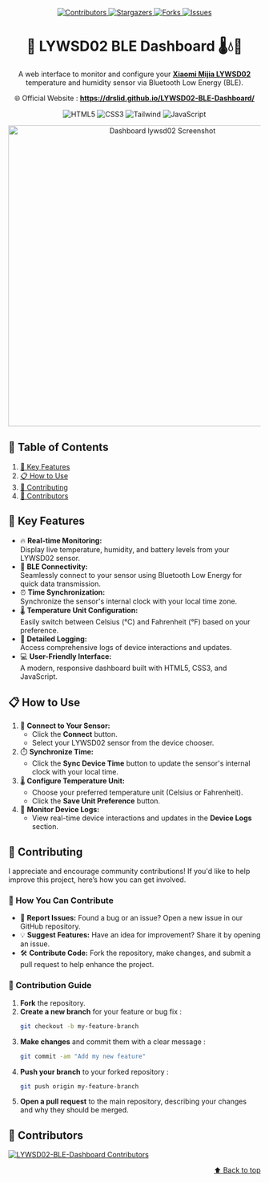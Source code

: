 
<a name="top"></a>

<p align="center">
    <a href="https://github.com/drslid/LYWSD02-BLE-Dashboard/graphs/contributors">
        <img src="https://img.shields.io/github/contributors/drslid/LYWSD02-BLE-Dashboard.svg?style=for-the-badge" alt="Contributors">
    </a>
    <a href="https://github.com/drslid/LYWSD02-BLE-Dashboard/stargazers">
        <img src="https://img.shields.io/github/stars/drslid/LYWSD02-BLE-Dashboard.svg?style=for-the-badge" alt="Stargazers">
    </a>
    <a href="https://github.com/drslid/LYWSD02-BLE-Dashboard/network/members">
        <img src="https://img.shields.io/github/forks/drslid/LYWSD02-BLE-Dashboard.svg?style=for-the-badge" alt="Forks">
    </a>
    <a href="https://github.com/drslid/LYWSD02-BLE-Dashboard/issues">
        <img src="https://img.shields.io/github/issues/drslid/LYWSD02-BLE-Dashboard.svg?style=for-the-badge" alt="Issues">
    </a>
</p>

<h1 align="center"> 📡 LYWSD02 BLE Dashboard 🌡️💧🔋 </h1>

<p align="center">
  A web interface to monitor and configure your <a target="_blank" href="https://www.mi.com/global/product/xiaomi-temperature-and-humidity-monitor-clock/"><strong>Xiaomi Mijia LYWSD02</strong></a> temperature and humidity sensor via Bluetooth Low Energy (BLE).
</p>

<p align="center">
  🌐 Official Website : <a target="_blank" href="https://drslid.github.io/LYWSD02-BLE-Dashboard/"><strong> https://drslid.github.io/LYWSD02-BLE-Dashboard/</strong> </a>
</p>

<p align="center">
  <img src="https://img.shields.io/badge/HTML5-E34F26?style=for-the-badge&logo=html5&logoColor=white" alt="HTML5">
  <img src="https://img.shields.io/badge/CSS3-1572B6?style=for-the-badge&logo=css3&logoColor=white" alt="CSS3">
  <img src="https://img.shields.io/badge/Tailwind%20CSS-38B2AC?style=for-the-badge&logo=tailwind-css&logoColor=white" alt="Tailwind">
  <img src="https://img.shields.io/badge/JavaScript-F7DF1E?style=for-the-badge&logo=javascript&logoColor=black" alt="JavaScript">
</p>

<p align="center">
  <a href="https://drslid.github.io/LYWSD02-BLE-Dashboard/" target="_blank">
    <img src="https://drslid.github.io/LYWSD02-BLE-Dashboard/img/dashboard_lywsd02.jpg" alt="Dashboard lywsd02 Screenshot" width="600">
  </a>
</p>

## 📖 Table of Contents  
1. [🚀 Key Features](#key-features)
2. [📋 How to Use](#how-to-use)
3. [🤝 Contributing](#contributing)
4. [👥 Contributors](#contributors)


## 🚀 **Key Features**

- 🔥 **Real-time Monitoring:**  
  Display live temperature, humidity, and battery levels from your LYWSD02 sensor.
- 📡 **BLE Connectivity:**  
  Seamlessly connect to your sensor using Bluetooth Low Energy for quick data transmission.
- ⏰ **Time Synchronization:**  
  Synchronize the sensor's internal clock with your local time zone.
- 🌡️ **Temperature Unit Configuration:**  
  Easily switch between Celsius (°C) and Fahrenheit (°F) based on your preference.
- 📝 **Detailed Logging:**  
  Access comprehensive logs of device interactions and updates.
- 💻 **User-Friendly Interface:**  
  A modern, responsive dashboard built with HTML5, CSS3, and JavaScript.

## 📋 **How to Use**

1. 🔌 **Connect to Your Sensor:**
   - Click the **Connect** button.
   - Select your LYWSD02 sensor from the device chooser.
2. ⏱️ **Synchronize Time:**
   - Click the **Sync Device Time** button to update the sensor's internal clock with your local time.
3. 🌡️ **Configure Temperature Unit:**
   - Choose your preferred temperature unit (Celsius or Fahrenheit).
   - Click the **Save Unit Preference** button.
4. 📜 **Monitor Device Logs:**
   - View real-time device interactions and updates in the **Device Logs** section.


## 🤝 Contributing

I appreciate and encourage community contributions! If you'd like to help improve this project, here’s how you can get involved.

### 🚀 How You Can Contribute

- 🐛 **Report Issues:** Found a bug or an issue? Open a new issue in our GitHub repository.  
- 💡 **Suggest Features:** Have an idea for improvement? Share it by opening an issue.  
- 🛠️ **Contribute Code:** Fork the repository, make changes, and submit a pull request to help enhance the project.  

### 📌 Contribution Guide

1. **Fork** the repository.  
2. **Create a new branch** for your feature or bug fix :  
   ```bash
   git checkout -b my-feature-branch
   ```
2. **Make changes** and commit them with a clear message :  
   ```bash
   git commit -am "Add my new feature"
   ```
2. **Push your branch** to your forked repository :  
   ```bash
   git push origin my-feature-branch
   ```
5. **Open a pull request** to the main repository, describing your changes and why they should be merged.

## 👥 **Contributors**

<a href="https://github.com/drslid/LYWSD02-BLE-Dashboard/graphs/contributors">
  <img src="https://contrib.rocks/image?repo=drslid/LYWSD02-BLE-Dashboard" alt="LYWSD02-BLE-Dashboard Contributors"/>
</a>

<p align="right"><a href="#top">⬆️ Back to top</a></p>

